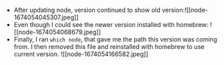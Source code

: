 - After updating node, version continued to show old version:![[node-1674054045307.jpeg]]
- Even though I could see the newer version installed with homebrew:
  ![[node-1674054068679.jpeg]]
- Finally, I ran `which node`, that gave me the path this version was coming from. I then removed this file and reinstalled with homebrew to use current version.
  ![[node-1674054166582.jpeg]]

